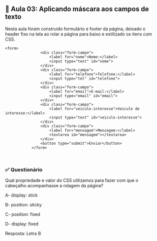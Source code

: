 ## 📝 Aula 03: Aplicando máscara aos campos de texto
Nesta aula foram construido formulário e footer da página, deixado o header fixo na tela ao rolar a página para baixo e estilizado os itens com CSS.
```
<form>
                <div class="form-campo">
                    <label for="nome">Nome:</label>
                    <input type="text" id="nome">
                </div> 
                <div class="form-campo">
                    <label for="telefone">Telefone:</label>
                    <input type="tel" id="telefone">
                </div>  
                <div class="form-campo">
                    <label for="email">E-mail:</label>
                    <input type="email" id="email">
                </div>  
                <div class="form-campo">
                    <label for="veiculo-interesse">Veiculo de interesse:</label>
                    <input type="text" id="veiculo-interesse">
                </div>  
                <div class="form-campo">
                    <label for="mensagem">Mensagem:</label>
                    <textarea id="mensagem"></textarea>
                </div>   
                <button type="submit">Enviar</button>
            </form>
```

<br>

### ✅ Questionário
Qual propriedade e valor do CSS utilizamos para fazer com que o cabeçalho acompanhasse a rolagem da página?

A- display: stick

B- position: sticky

C- position: fixed

D- display: fixed 

Resposta: Letra B